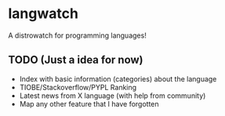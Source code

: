 # langwatch
A distrowatch for programming languages!

## TODO (Just a idea for now)

- Index with basic information (categories) about the language
- TIOBE/Stackoverflow/PYPL Ranking
- Latest news from X language (with help from community)
- Map any other feature that I have forgotten
